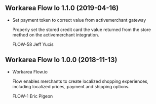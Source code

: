 Workarea Flow Io 1.1.0 (2019-04-16)
--------------------------------------------------------------------------------

*   Set payment token to correct value from activemerchant gateway

    Properly set the stored credit card the value returned from the store
    method on the activemerchant integration.

    FLOW-58
    Jeff Yucis



Workarea Flow Io 1.0.0 (2018-11-13)
--------------------------------------------------------------------------------

*   Workarea Flow.io

    Flow enables merchants to create localized shopping experiences,
    including localized prices, payment and shipping options.

    FLOW-1
    Eric Pigeon



